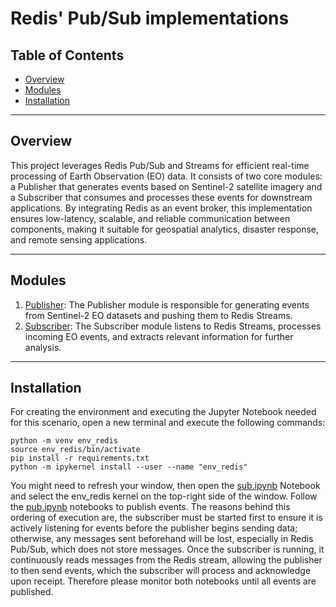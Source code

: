 # Redis' Pub/Sub implementations

## Table of Contents
- [Overview](#overview)
- [Modules](#modules)
- [Installation](#installation)
---

## Overview
This project leverages Redis Pub/Sub and Streams for efficient real-time processing of Earth Observation (EO) data. It consists of two core modules: a Publisher that generates events based on Sentinel-2 satellite imagery and a Subscriber that consumes and processes these events for downstream applications.
By integrating Redis as an event broker, this implementation ensures low-latency, scalable, and reliable communication between components, making it suitable for geospatial analytics, disaster response, and remote sensing applications.

---
## Modules

1. [Publisher](./pub.ipynb): The Publisher module is responsible for generating events from Sentinel-2 EO datasets and pushing them to Redis Streams.
2. [Subscriber](./sub.ipynb): The Subscriber module listens to Redis Streams, processes incoming EO events, and extracts relevant information for further analysis. 
---
## Installation
For creating the environment and executing the Jupyter Notebook needed for this scenario, open a new terminal and execute the following commands:

```
python -m venv env_redis
source env_redis/bin/activate
pip install -r requirements.txt
python -m ipykernel install --user --name "env_redis"
```
You might need to refresh your window, then open the [sub.ipynb](./sub.ipynb) Notebook and select the env_redis kernel on the top-right side of the window. Follow the [pub.ipynb](./pub.ipynb) notebooks to publish events. The reasons behind this ordering of execution are, the subscriber must be started first to ensure it is actively listening for events before the publisher begins sending data; otherwise, any messages sent beforehand will be lost, especially in Redis Pub/Sub, which does not store messages. Once the subscriber is running, it continuously reads messages from the Redis stream, allowing the publisher to then send events, which the subscriber will process and acknowledge upon receipt. Therefore please monitor both notebooks until all events are published.